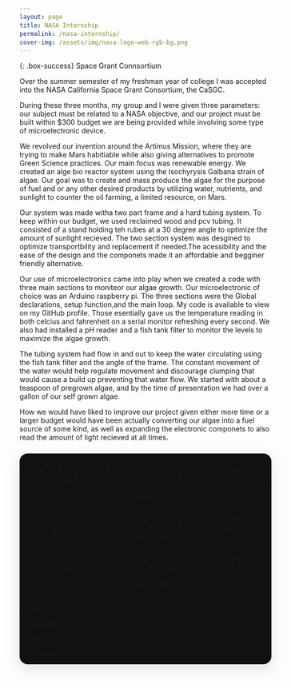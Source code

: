 ```yaml
---
layout: page 
title: NASA Internship 
permalink: /nasa-internship/
cover-img: /assets/img/nasa-logo-web-rgb-bg.png
---
```


{: .box-success}
Space Grant Connsortium 

Over the summer semester of my freshman year of college I was accepted into the NASA California Space Grant Consortium, the CaSGC.  

During these three months, my group and I were given three parameters: our subject must be related to a NASA objective, and our project must be built within $300 budget we are being provided while involving some type of microelectronic device. 

We revolved our invention around the Artimus Mission, where they are trying to make Mars habitiable while also giving alternatives to promote Green Science practices. Our main focus was renewable energy. We created an alge bio reactor system using the Isochyrysis Galbana strain of algae. Our goal was to create and mass produce the algae for the purpose of fuel and or any other desired products by utilizing water, nutrients, and sunlight to counter the oil farming, a limited resource, on Mars. 

Our system was made witha two part frame and a hard tubing system. To keep within our budget, we used reclaimed wood and pcv tubing. It consisted of a stand holding teh rubes at a 30 degree angle to optimize the amount of sunlight recieved. The two section system was desgined to optimize transportbility and replacement if needed.The acessibility and the ease of the design and the componets made it an affordable and begginer friendly alternative. 

Our use of microelectronics came into play when we created a code with three main sections to moniteor our algae growth. Our microelectronic of choice was an Arduino raspberry pi. The three sections were the Global declarations, setup function,and the main loop. My code is available to view on my GitHub profile. Those esentially gave us the temperature reading in both celcius and fahrenheit on a serial monitor refreshing every second. We also had installed a pH reader and a fish tank filter  to monitor the levels to maximize the algae growth.  

The tubing system had flow in and out to keep the water circulating using the fish tank filter and the angle of the frame. The constant movement of the water would help regulate movement and discourage clumping that would cause a build up preventing that water flow. We started with about a teaspoon of pregrown algae, and by the time of presentation we had over a gallon of our self grown algae.

How we would have liked to improve our project given either more time or a larger budget would have been actually converting our algae into a fuel source of some kind, as well as expanding the electronic componets to also read the amount of light recieved at all times.



<!-- ====== NASA CAROUSEL (MINIMAL, ROBUST) ====== -->

<!-- 1) MARKUP -->
<div class="carousel" id="nasa-carousel" aria-roledescription="carousel" aria-label="NASA Gallery">
  <div class="carousel__viewport">
    <div class="carousel__track" role="group" aria-live="polite">

      <!-- Use 3 JPGs to verify -->
      <div class="carousel__slide" role="group" aria-label="1 of 3">
        <img src="/nasa%20pics/abstractdigital.jpg" alt="Abstract digital art">
        <div class="carousel__caption">Abstract Digital</div>
      </div>

      <div class="carousel__slide" role="group" aria-label="2 of 3">
        <img src="/nasa%20pics/algaefarout.JPG" alt="Algae far out">
        <div class="carousel__caption">Algae Far Out</div>
      </div>

      <div class="carousel__slide" role="group" aria-label="3 of 3">
        <img src="/nasa%20pics/conceptofwiring.jpg" alt="Concept of wiring">
        <div class="carousel__caption">Concept of Wiring</div>
      </div>

    </div>

    <!-- Controls & Dots -->
    <button class="carousel__btn carousel__btn--prev" aria-label="Previous slide" data-action="prev">&#10094;</button>
    <button class="carousel__btn carousel__btn--next" aria-label="Next slide" data-action="next">&#10095;</button>
    <div class="carousel__dots"></div>
  </div>
</div>

<!-- 2) STYLES -->
{% raw %}
<style>
  :root { --carousel-width:min(100%,980px); --carousel-aspect:16/9; --dot-size:12px; --dot-active-scale:1.25; }
  .carousel{width:var(--carousel-width);margin:1.5rem auto;position:relative;border-radius:16px;overflow:hidden;box-shadow:0 8px 30px rgba(0,0,0,.12);background:#111}
  .carousel__viewport{aspect-ratio:var(--carousel-aspect);position:relative;overflow:hidden}
  .carousel__track{display:flex;height:100%;transition:transform .4s ease-in-out;will-change:transform}
  .carousel__slide{flex:0 0 100%;position:relative;display:grid;place-items:center;background:#000}
  .carousel__slide img{width:100%;height:100%;object-fit:cover;display:block}
  .carousel__caption{position:absolute;left:0;right:0;bottom:0;padding:.75rem .9rem;background:linear-gradient(180deg,rgba(0,0,0,0) 0%,rgba(0,0,0,.55) 64%,rgba(0,0,0,.75) 100%);color:#fff;font:500 14px/1.4 system-ui,-apple-system,Segoe UI,Roboto,Helvetica,Arial,sans-serif;text-shadow:0 1px 2px rgba(0,0,0,.7)}
  .carousel__btn{position:absolute;top:50%;transform:translateY(-50%);background:rgba(0,0,0,.45);border:none;color:#fff;width:44px;height:44px;border-radius:999px;display:grid;place-items:center;cursor:pointer}
  .carousel__btn--prev{left:10px}.carousel__btn--next{right:10px}
  .carousel__dots{position:absolute;left:0;right:0;bottom:10px;display:flex;gap:8px;justify-content:center}
  .carousel__dot{width:var(--dot-size);height:var(--dot-size);border-radius:50%;background:rgba(255,255,255,.45);border:0;cursor:pointer;transition:transform .15s ease,background .2s ease}
  .carousel__dot[aria-current="true"]{background:#fff;transform:scale(var(--dot-active-scale))}
</style>
{% endraw %}

<!-- 3) SCRIPT -->
{% raw %}
<script>
(function initCarousel(root){
  if (!root) return;
  const track = root.querySelector('.carousel__track');
  const slides = Array.from(root.querySelectorAll('.carousel__slide'));
  const prevBtn = root.querySelector('[data-action="prev"]');
  const nextBtn = root.querySelector('[data-action="next"]');
  const dotsWrap = root.querySelector('.carousel__dots');
  let i = 0;

  // dots
  slides.forEach((_, idx) => {
    const b = document.createElement('button');
    b.className = 'carousel__dot'; b.type = 'button';
    b.setAttribute('aria-label', `Go to slide ${idx+1}`);
    b.addEventListener('click', () => go(idx));
    dotsWrap.appendChild(b);
  });

  function update(){
    track.style.transform = `translateX(-${i*100}%)`;
    dotsWrap.querySelectorAll('.carousel__dot').forEach((d, idx) =>
      d.setAttribute('aria-current', idx===i ? 'true' : 'false'));
    slides.forEach((s, idx) => s.setAttribute('aria-hidden', idx===i ? 'false' : 'true'));
  }
  function go(n){ i = (n + slides.length) % slides.length; update(); }
  function next(){ go(i+1); } function prev(){ go(i-1); }

  nextBtn.addEventListener('click', next);
  prevBtn.addEventListener('click', prev);
  root.addEventListener('keydown', e => { if(e.key==='ArrowRight') next(); if(e.key==='ArrowLeft') prev(); });

  // swipe
  let down = false, sx = 0, dx = 0;
  const vp = root.querySelector('.carousel__viewport');
  vp.addEventListener('pointerdown', e => { down = true; sx = e.clientX; vp.setPointerCapture(e.pointerId); });
  vp.addEventListener('pointermove', e => { if(!down) return; dx = e.clientX - sx; });
  vp.addEventListener('pointerup', () => { if(!down) return; down=false; if (Math.abs(dx) > vp.clientWidth*0.15) (dx<0?next():prev()); dx=0; });
  vp.addEventListener('pointercancel', () => { down=false; dx=0; });

  update();
})(document.getElementById('nasa-carousel'));
</script>
{% endraw %}

<!-- ====== /NASA CAROUSEL ====== -->

